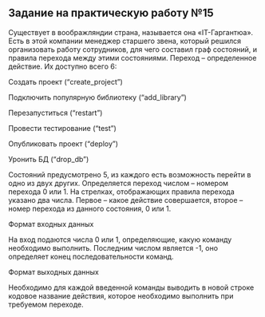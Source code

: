 ## Задание на практическую работу №15

Существует в воображляндии страна, называется она «IT-Гаргантюа». Есть в этой компании менеджер старшего звена, который решился организовать работу сотрудников, для чего составил граф состояний, и правила перехода между этими состояниями. Переход – определенное действие. Их доступно всего 6:

Создать проект (“create_project”)

Подключить популярную библиотеку (“add_library”)

Перезапуститься (“restart”)

Провести тестирование (“test”)

Опубликовать проект (“deploy”)

Уронить БД (“drop_db”)

Состояний предусмотрено 5, из каждого есть возможность перейти в одно из двух других. Определяется переход числом – номером перехода 0 или 1. На стрелках, отображающих правила перехода указано два числа. Первое – какое действие совершается, второе – номер перехода из данного состояния, 0 или 1.

Формат входных данных

На вход подаются числа 0 или 1, определяющие, какую команду необходимо выполнить. Последним числом является -1, оно определяет конец последовательности команд.

Формат выходных данных

Необходимо для каждой введенной команды выводить в новой строке кодовое название действия, которое необходимо выполнить при требуемом переходе.